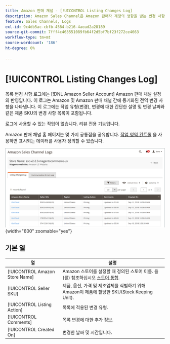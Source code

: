 ```yaml
---
title: Amazon 판매 채널 - [!UICONTROL Listing Changes Log]
description: Amazon Sales Channel은 Amazon 판매자 계정의 영향을 받는 변경 사항을 모니터링하는 데 도움이 되는 목록 변경 로그 를 제공합니다.
feature: Sales Channels, Logs
exl-id: 9c4db5ac-cbfb-4584-b216-4aead2a28189
source-git-commit: 7fff4c463551089fb64f2d5bf7bf23f272ce4663
workflow-type: tm+mt
source-wordcount: '186'
ht-degree: 0%

---
```


# [!UICONTROL Listing Changes Log]

목록 변경 사항 로그에는 [!DNL Amazon Seller Account] Amazon 판매 채널 설정의 반영입니다. 이 로그는 Amazon 및 Amazon 판매 채널 간에 동기화된 전역 변경 사항을 나타냅니다. 이 로그에는 작업 유형(변경), 변경에 대한 간단한 설명 및 변경 날짜와 같은 제품 SKU의 변경 사항 목록이 포함됩니다.

로그에 사용할 수 있는 작업이 없습니다. 리뷰 전용 기능입니다.

Amazon 판매 채널 홈 페이지는 몇 가지 공통점을 공유합니다. [작업 영역 컨트롤](./workspace-controls.md) 을 사용하면 표시되는 데이터를 사용자 정의할 수 있습니다.

![변경 로그 나열](assets/amazon-listing-changes-log.png){width="600" zoomable="yes"}

## 기본 열

| 열 | 설명 |
|--------------------------------|-------------------------------------------------------------------------------------------------------------------------|
| [!UICONTROL Amazon Store Name] | Amazon 스토어를 설정할 때 정의된 스토어 이름. 을(를) 참조하십시오 [스토어 통합](./store-integration.md). |
| [!UICONTROL Seller SKU] | 제품, 옵션, 가격 및 제조업체를 식별하기 위해 Amazon이 제품에 할당한 SKU(Stock Keeping Unit). |
| [!UICONTROL Listing Action] | 목록에 적용된 변경 유형. |
| [!UICONTROL Comments] | 목록 변경에 대한 추가 정보. |
| [!UICONTROL Created On] | 변경한 날짜 및 시간입니다. |
